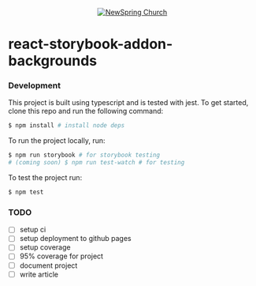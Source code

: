 <p align="center" >
  <a href="http://newspring.cc">
    <img src="https://s3.amazonaws.com/ns.images/newspring/icons/newspring-church-logo-black.png" alt="NewSpring Church" title="NewSpring Church" />
  </a>
</p>

react-storybook-addon-backgrounds
=======================
<!-- [![Build Status](https://travis-ci.org/NewSpring/Apollos.svg)](https://travis-ci.org/NewSpring/Apollos) -->

<!-- ![screenshot]() -->

### Development

This project is built using typescript and is tested with jest. To get started, clone this repo and run the following command:

```bash
$ npm install # install node deps
```

To run the project locally, run:

```bash
$ npm run storybook # for storybook testing
# (coming soon) $ npm run test-watch # for testing
```

To test the project run:

```bash
$ npm test
```

### TODO

- [ ] setup ci
- [ ] setup deployment to github pages
- [ ] setup coverage
- [ ] 95% coverage for project
- [ ] document project
- [ ] write article
